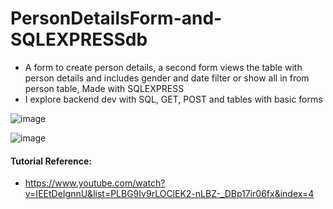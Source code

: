 # PersonDetailsForm-and-SQLEXPRESSdb
* A form to create person details, a second form views the table with person details and includes gender and date filter or show all in from person table, Made with SQLEXPRESS
* I explore backend dev with SQL, GET, POST and tables with basic forms

![image](https://user-images.githubusercontent.com/65574434/203665230-d2b76598-127a-487d-bc0f-b1fefdd8a329.png)

![image](https://user-images.githubusercontent.com/65574434/203665267-592355cb-4aae-4b5e-a9e2-318d8e1ebced.png)

#### Tutorial Reference:
* https://www.youtube.com/watch?v=IEEtDeIgnnU&list=PLBG9Iv9rLOClEK2-nLBZ-_DBp17ir06fx&index=4

